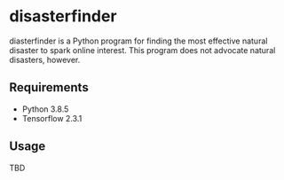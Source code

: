 # disasterfinder

diasterfinder is a Python program for finding the most effective natural disaster to spark online interest.
This program does not advocate natural disasters, however.

## Requirements

- Python 3.8.5
- Tensorflow 2.3.1

## Usage
TBD